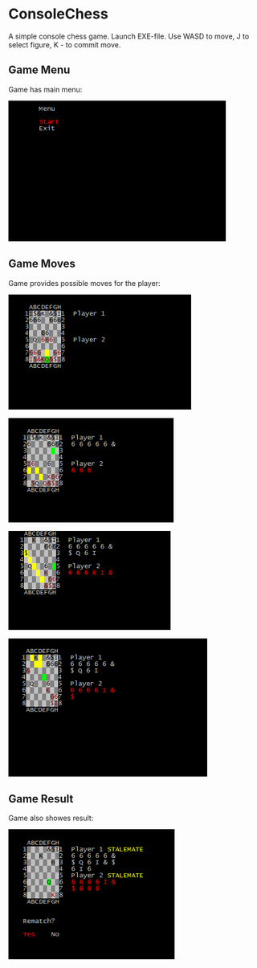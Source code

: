 # ConsoleChess
A simple console chess game. Launch EXE-file. Use WASD to move, J to select figure, K - to commit move.
## Game Menu
Game has main menu:

![screenshot1](https://github.com/SideShowBoBGOT/ConsoleChess/blob/main/screenshots/screen1.PNG)

## Game Moves
Game provides possible moves for the player:

![screenshot3](https://github.com/SideShowBoBGOT/ConsoleChess/blob/main/screenshots/screen3.PNG)

![screenshot4](https://github.com/SideShowBoBGOT/ConsoleChess/blob/main/screenshots/screen4.PNG)

![screenshot5](https://github.com/SideShowBoBGOT/ConsoleChess/blob/main/screenshots/screen5.PNG)

![screenshot6](https://github.com/SideShowBoBGOT/ConsoleChess/blob/main/screenshots/screen6.PNG)

## Game Result

Game also showes result:

![screenshot7](https://github.com/SideShowBoBGOT/ConsoleChess/blob/main/screenshots/screen7.PNG)
